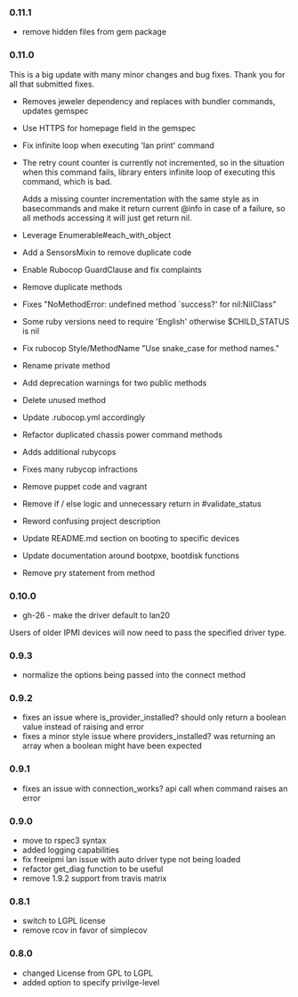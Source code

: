### 0.11.1
 * remove hidden files from gem package

### 0.11.0
This is a big update with many minor changes and bug fixes.  Thank you for all that submitted fixes.
- Removes jeweler dependency and replaces with bundler commands, updates gemspec
- Use HTTPS for homepage field in the gemspec
- Fix infinite loop when executing 'lan print' command
- The retry count counter is currently not incremented, so in the situation
  when this command fails, library enters infinite loop of executing this
  command, which is bad.

  Adds a missing counter incrementation with the same style as
  in basecommands and make it return current @info in case of a failure,
  so all methods accessing it will just get return nil.
 
- Leverage Enumerable#each_with_object
- Add a SensorsMixin to remove duplicate code
- Enable Rubocop GuardClause and fix complaints
- Remove duplicate methods
- Fixes "NoMethodError: undefined method `success?' for nil:NilClass"
- Some ruby versions need to require 'English' otherwise $CHILD_STATUS is nil
- Fix rubocop Style/MethodName "Use snake_case for method names."
- Rename private method
- Add deprecation warnings for two public methods
- Delete unused method
- Update .rubocop.yml accordingly
- Refactor duplicated chassis power command methods
- Adds additional rubycops
- Fixes many rubycop infractions
- Remove puppet code and vagrant
- Remove if / else logic and unnecessary return in #validate_status
- Reword confusing project description
- Update README.md section on booting to specific devices
- Update documentation around bootpxe, bootdisk functions 
- Remove pry statement from method
### 0.10.0
* gh-26 - make the driver default to lan20

Users of older IPMI devices will now need to pass the specified driver type.

### 0.9.3
* normalize the options being passed into the connect method

### 0.9.2
* fixes an issue where is_provider_installed? should only return a boolean value instead of raising and error
* fixes a minor style issue where providers_installed? was returning an array when a boolean might have been expected

### 0.9.1
* fixes an issue with connection_works? api call when command raises an error

### 0.9.0
* move to rspec3 syntax
* added logging capabilities
* fix freeipmi lan issue with auto driver type not being loaded
* refactor get_diag function to be useful
* remove 1.9.2 support from travis matrix

### 0.8.1
* switch to LGPL license
* remove rcov in favor of simplecov

### 0.8.0
* changed License from GPL to LGPL
* added option to specify privilge-level
